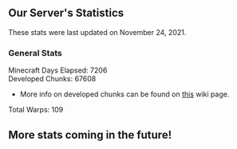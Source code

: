 ## Our Server's Statistics
These stats were last updated on November 24, 2021.

### General Stats
Minecraft Days Elapsed: 7206  
Developed Chunks: 67608
- More info on developed chunks can be found on [this](/MinecraftServer/wiki/definitions#developed-chunks) wiki page.  

Total Warps: 109  

## More stats coming in the future!  
